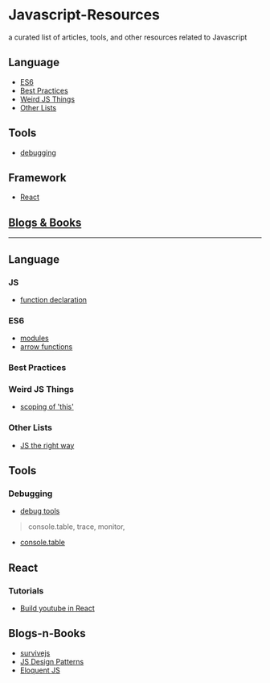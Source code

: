 # Javascript-Resources
a curated list of articles, tools, and other resources related to Javascript

## Language
- [ES6](#es6)
- [Best Practices](#best-practices)
- [Weird JS Things](#weird-js-things)
- [Other Lists](#other-lists)
## Tools 
- [debugging](#debugging)
## Framework 
- [React](#react) 

## [Blogs & Books](#blogs-n-books)

----- 
## Language
### JS
- [function declaration](https://developer.mozilla.org/en-US/docs/Web/JavaScript/Reference/Functions)
### ES6
- [modules](https://ponyfoo.com/articles/es6-modules-in-depth)
- [arrow functions](https://www.sitepoint.com/es6-arrow-functions-new-fat-concise-syntax-javascript/)
### Best Practices

### Weird JS Things
- [scoping of 'this'](https://stackoverflow.com/questions/37383468/is-there-a-way-to-avoid-the-infamous-that-this-in-typescript)
### Other Lists
- [JS the right way](https://jstherightway.org/)

## Tools 
### Debugging
- [debug tools](https://raygun.com/blog/javascript-debugging/)
> console.table, trace, monitor, 
- [console.table](https://www.chaseadams.io/inspect-array-of-objects-with-console-table/)

## React 
### Tutorials 
- [Build youtube in React](https://www.youtube.com/watch?v=E7wJTI-1dvQ)

## Blogs-n-Books
- [survivejs](https://survivejs.com/)
- [JS Design Patterns](https://addyosmani.com/resources/essentialjsdesignpatterns/book/)
- [Eloquent JS](https://eloquentjavascript.net/)
